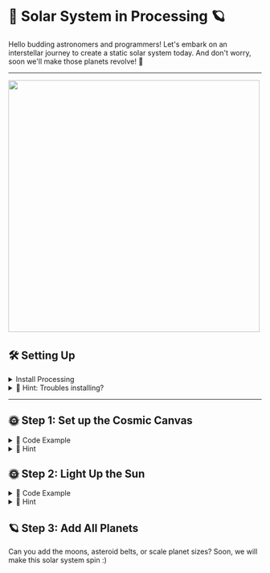 # 🌌 Solar System in Processing 🪐

Hello budding astronomers and programmers! Let's embark on an interstellar journey to create a static solar system today. And don't worry, soon we'll make those planets revolve! 🚀

---


<a href="https://youtu.be/TBikbn5XJhg?feature=shared"><img src="solar.gif" aalt="meow" width="500" height="500"></a>

## 🛠 Setting Up

<details>
    <summary>Install Processing</summary>
    <br>
    1. Get the IDE
    - Visit <a href= "https://processing.org/download/"> Processing's download Page</a>
    - Install and launch Processing. It's like our spaceship control room!

   2. **Ensure You're in Java Mode**:
    - Processing uses Java by default. Just ensure you see 'Java' in the top right.
    
</details>



<details>
  <summary>🌟 Hint: Troubles installing?</summary>
Make sure you have the right version for your operating system. If you get stuck, ask a classmate or your teacher for help.
</details>

---

## 🌞 Step 1: Set up the Cosmic Canvas

<details>
  <summary>👾 Code Example</summary>

<pre>
    <code>
        void setup() {
           size(800, 600);  // This is our universe's size!
           background(0);   // A pitch-black universe
        }
    </code>
    </pre>
</details>

<details>
<summary>🌟 Hint</summary>
    
    "The `size(800, 600);` sets our universe's width and height. Feel free to make it bigger or smaller!"
<br>
    <img src="ellipse.png" aalt="meow" width="500" height="500">
</details>


## 🌞 Step 2: Light Up the Sun
<details>
  <summary>👾 Code Example</summary>
<pre>
  <code>
    void draw() {
       fill(255, 204, 0);  // Yellow color for the sun
       ellipse(400, 300, 100, 100);  // Draws sun at the center of the canvas
    }
  </code>
    </pre>
</details>

<details>
  <summary>🌟 Hint</summary>
   
    The `ellipse(400, 300, 100, 100);` function draws the sun. The first two values set the position (x,y), and the last two values set the width and height of the ellipse.
    
</details>

## 🪐 Step 3: Add All Planets

Can you add the moons, asteroid belts, or scale planet sizes? Soon, we will make this
solar system spin :)


